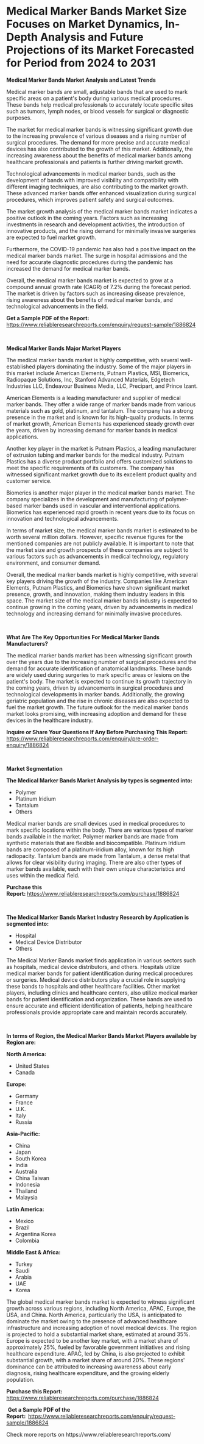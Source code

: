 <p><h1>Medical Marker Bands Market Size Focuses on Market Dynamics, In-Depth Analysis and Future Projections of its Market Forecasted for Period from 2024 to 2031</h1></p><p><strong>Medical Marker Bands Market Analysis and Latest Trends</strong></p>
<p><p>Medical marker bands are small, adjustable bands that are used to mark specific areas on a patient's body during various medical procedures. These bands help medical professionals to accurately locate specific sites such as tumors, lymph nodes, or blood vessels for surgical or diagnostic purposes.</p><p>The market for medical marker bands is witnessing significant growth due to the increasing prevalence of various diseases and a rising number of surgical procedures. The demand for more precise and accurate medical devices has also contributed to the growth of this market. Additionally, the increasing awareness about the benefits of medical marker bands among healthcare professionals and patients is further driving market growth.</p><p>Technological advancements in medical marker bands, such as the development of bands with improved visibility and compatibility with different imaging techniques, are also contributing to the market growth. These advanced marker bands offer enhanced visualization during surgical procedures, which improves patient safety and surgical outcomes.</p><p>The market growth analysis of the medical marker bands market indicates a positive outlook in the coming years. Factors such as increasing investments in research and development activities, the introduction of innovative products, and the rising demand for minimally invasive surgeries are expected to fuel market growth.</p><p>Furthermore, the COVID-19 pandemic has also had a positive impact on the medical marker bands market. The surge in hospital admissions and the need for accurate diagnostic procedures during the pandemic has increased the demand for medical marker bands.</p><p>Overall, the medical marker bands market is expected to grow at a compound annual growth rate (CAGR) of 7.2% during the forecast period. The market is driven by factors such as increasing disease prevalence, rising awareness about the benefits of medical marker bands, and technological advancements in the field.</p></p>
<p><strong>Get a Sample PDF of the Report:&nbsp;</strong> <a href="https://www.reliableresearchreports.com/enquiry/request-sample/1886824">https://www.reliableresearchreports.com/enquiry/request-sample/1886824</a></p>
<p>&nbsp;</p>
<p><strong>Medical Marker Bands Major Market Players</strong></p>
<p><p>The medical marker bands market is highly competitive, with several well-established players dominating the industry. Some of the major players in this market include American Elements, Putnam Plastics, MSI, Biomerics, Radiopaque Solutions, Inc, Stanford Advanced Materials, Edgetech Industries LLC, Endeavour Business Media, LLC, Precipart, and Prince Izant.</p><p>American Elements is a leading manufacturer and supplier of medical marker bands. They offer a wide range of marker bands made from various materials such as gold, platinum, and tantalum. The company has a strong presence in the market and is known for its high-quality products. In terms of market growth, American Elements has experienced steady growth over the years, driven by increasing demand for marker bands in medical applications.</p><p>Another key player in the market is Putnam Plastics, a leading manufacturer of extrusion tubing and marker bands for the medical industry. Putnam Plastics has a diverse product portfolio and offers customized solutions to meet the specific requirements of its customers. The company has witnessed significant market growth due to its excellent product quality and customer service.</p><p>Biomerics is another major player in the medical marker bands market. The company specializes in the development and manufacturing of polymer-based marker bands used in vascular and interventional applications. Biomerics has experienced rapid growth in recent years due to its focus on innovation and technological advancements.</p><p>In terms of market size, the medical marker bands market is estimated to be worth several million dollars. However, specific revenue figures for the mentioned companies are not publicly available. It is important to note that the market size and growth prospects of these companies are subject to various factors such as advancements in medical technology, regulatory environment, and consumer demand.</p><p>Overall, the medical marker bands market is highly competitive, with several key players driving the growth of the industry. Companies like American Elements, Putnam Plastics, and Biomerics have shown significant market presence, growth, and innovation, making them industry leaders in this space. The market size of the medical marker bands industry is expected to continue growing in the coming years, driven by advancements in medical technology and increasing demand for minimally invasive procedures.</p></p>
<p>&nbsp;</p>
<p><strong>What Are The Key Opportunities For Medical Marker Bands Manufacturers?</strong></p>
<p><p>The medical marker bands market has been witnessing significant growth over the years due to the increasing number of surgical procedures and the demand for accurate identification of anatomical landmarks. These bands are widely used during surgeries to mark specific areas or lesions on the patient's body. The market is expected to continue its growth trajectory in the coming years, driven by advancements in surgical procedures and technological developments in marker bands. Additionally, the growing geriatric population and the rise in chronic diseases are also expected to fuel the market growth. The future outlook for the medical marker bands market looks promising, with increasing adoption and demand for these devices in the healthcare industry.</p></p>
<p><strong>Inquire or Share Your Questions If Any Before Purchasing This Report:</strong> <a href="https://www.reliableresearchreports.com/enquiry/pre-order-enquiry/1886824">https://www.reliableresearchreports.com/enquiry/pre-order-enquiry/1886824</a></p>
<p>&nbsp;</p>
<p><strong>Market Segmentation</strong></p>
<p><strong>The Medical Marker Bands Market Analysis by types is segmented into:</strong></p>
<p><ul><li>Polymer</li><li>Platinum Iridium</li><li>Tantalum</li><li>Others</li></ul></p>
<p><p>Medical marker bands are small devices used in medical procedures to mark specific locations within the body. There are various types of marker bands available in the market. Polymer marker bands are made from synthetic materials that are flexible and biocompatible. Platinum Iridium bands are composed of a platinum-iridium alloy, known for its high radiopacity. Tantalum bands are made from Tantalum, a dense metal that allows for clear visibility during imaging. There are also other types of marker bands available, each with their own unique characteristics and uses within the medical field.</p></p>
<p><strong>Purchase this Report:&nbsp;</strong><a href="https://www.reliableresearchreports.com/purchase/1886824">https://www.reliableresearchreports.com/purchase/1886824</a></p>
<p>&nbsp;</p>
<p><strong>The Medical Marker Bands Market Industry Research by Application is segmented into:</strong></p>
<p><ul><li>Hospital</li><li>Medical Device Distributor</li><li>Others</li></ul></p>
<p><p>The Medical Marker Bands market finds application in various sectors such as hospitals, medical device distributors, and others. Hospitals utilize medical marker bands for patient identification during medical procedures or surgeries. Medical device distributors play a crucial role in supplying these bands to hospitals and other healthcare facilities. Other market players, including clinics and healthcare centers, also utilize medical marker bands for patient identification and organization. These bands are used to ensure accurate and efficient identification of patients, helping healthcare professionals provide appropriate care and maintain records accurately.</p></p>
<p>&nbsp;</p>
<p><strong>In terms of Region, the Medical Marker Bands Market Players available by Region are:</strong></p>
<p>
    <p> <strong> North America: </strong>
        <ul>
            <li>United States</li>
            <li>Canada</li>
        </ul>
        </p> 
    <p> <strong> Europe: </strong>
        <ul>
            <li>Germany</li>
            <li>France</li>
            <li>U.K.</li>
            <li>Italy</li>
            <li>Russia</li>
        </ul>
        </p> 
    <p> <strong> Asia-Pacific: </strong>
        <ul>
            <li>China</li>
            <li>Japan</li>
            <li>South Korea</li>
            <li>India</li>
            <li>Australia</li>
            <li>China Taiwan</li>
            <li>Indonesia</li>
            <li>Thailand</li>
            <li>Malaysia</li>
        </ul>
        </p> 
    <p> <strong> Latin America: </strong>
        <ul>
            <li>Mexico</li>
            <li>Brazil</li>
            <li>Argentina Korea</li>
            <li>Colombia</li>
        </ul>
        </p> 
    <p> <strong> Middle East & Africa: </strong>
        <ul>
            <li>Turkey</li>
            <li>Saudi</li>
            <li>Arabia</li>
            <li>UAE</li>
            <li>Korea</li>
        </ul>
    </p>
    </p>
<p><p>The global medical marker bands market is expected to witness significant growth across various regions, including North America, APAC, Europe, the USA, and China. North America, particularly the USA, is anticipated to dominate the market owing to the presence of advanced healthcare infrastructure and increasing adoption of novel medical devices. The region is projected to hold a substantial market share, estimated at around 35%. Europe is expected to be another key market, with a market share of approximately 25%, fueled by favorable government initiatives and rising healthcare expenditure. APAC, led by China, is also projected to exhibit substantial growth, with a market share of around 20%. These regions' dominance can be attributed to increasing awareness about early diagnosis, rising healthcare expenditure, and the growing elderly population.</p></p>
<p><strong>Purchase this Report: </strong><a href="https://www.reliableresearchreports.com/purchase/1886824">https://www.reliableresearchreports.com/purchase/1886824</a></p>
<p>&nbsp;<strong>Get a Sample PDF of the Report:&nbsp;&nbsp;</strong><a href="https://www.reliableresearchreports.com/enquiry/request-sample/1886824">https://www.reliableresearchreports.com/enquiry/request-sample/1886824</a></p>
<p><strong></strong></p>
<p>Check more reports on https://www.reliableresearchreports.com/</p>